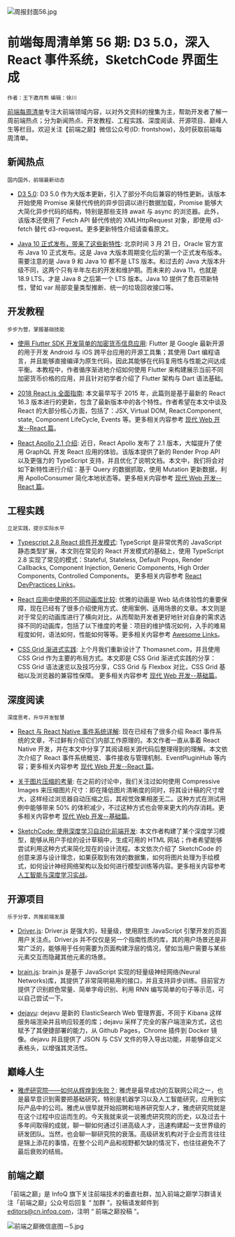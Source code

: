 ![周报封面56.jpg](http://upload-images.jianshu.io/upload_images/1647496-b6ba72596e038da7.jpg?imageMogr2/auto-orient/strip%7CimageView2/2/w/1240)

# 前端每周清单第 56 期: D3 5.0，深入 React 事件系统，SketchCode 界面生成

`作者：王下邀月熊` `编辑：徐川`

[前端每周清单](http://www.infoq.com/cn/FE-Weekly)专注大前端领域内容，以对外文资料的搜集为主，帮助开发者了解一周前端热点；分为新闻热点、开发教程、工程实践、深度阅读、开源项目、巅峰人生等栏目。欢迎关注【前端之巅】微信公众号(ID: frontshow)，及时获取前端每周清单。

## 新闻热点

`国内国外，前端最新动态`

* [D3 5.0](https://parg.co/U7f): D3 5.0 作为大版本更新，引入了部分不向后兼容的特性更新。该版本开始使用 Promise 来替代传统的异步回调以进行数据加载，Promise 能够大大简化异步代码的结构，特别是那些支持 await 与 async 的浏览器。此外，该版本还使用了 Fetch API 替代传统的 XMLHttpRequest 对象，即使用 d3-fetch 替代 d3-request。更多更新特性介绍请查看原文。

* [Java 10 正式发布，带来了这些新特性](http://www.infoq.com/cn/news/2018/03/Java-10-new-features): 北京时间 3 月 21 日，Oracle 官方宣布 Java 10 正式发布。这是 Java 大版本周期变化后的第一个正式发布版本。需要注意的是 Java 9 和 Java 10 都不是 LTS 版本。和过去的 Java 大版本升级不同，这两个只有半年左右的开发和维护期。而未来的 Java 11，也就是 18.9 LTS，才是 Java 8 之后第一个 LTS 版本。Java 10 提供了愈百项新特性，譬如 var 局部变量类型推断、统一的垃圾回收接口等。

## 开发教程

`步步为营，掌握基础技能`

* [使用 Flutter SDK 开发简单的加密货币信息应用](https://parg.co/U2K): Flutter 是 Google 最新开源的用于开发 Android 与 iOS 跨平台应用的开源工具集；其使用 Dart 编程语言，并且能够直接编译为原生代码，因此其能够在代码复用性与性能之间达成平衡。本教程中，作者循序渐进地介绍如何使用 Flutter 来构建展示当前不同加密货币价格的应用，并且针对初学者介绍了 Flutter 架构与 Dart 语法基础。

- [2018 React.js 全面指南](https://medium.freecodecamp.org/a-comprehensive-guide-to-react-js-in-2018-ba8bb6975597): 本文最早写于 2015 年，此篇则是基于最新的 React 16.3 版本进行的更新，包含了最新版本中的各个特性。作者希望在本文中谈及 React 的大部分核心方面，包括了：JSX, Virtual DOM, React.Component, state, Component LifeCycle, Events 等。更多相关内容参考 [现代 Web 开发--React 篇](https://github.com/wxyyxc1992/Web-Series)。

* [React Apollo 2.1 介绍](https://dev-blog.apollodata.com/introducing-react-apollo-2-1-c837cc23d926): 近日，React Apollo 发布了 2.1 版本，大幅提升了使用 GraphQL 开发 React 应用的体验。该版本提供了新的 Render Prop API 以及更强力的 TypeScript 支持，并且优化了说明文档。本文中，我们将会对如下新特性进行介绍：基于 Query 的数据抓取，使用 Mutation 更新数据，利用 ApolloConsumer 简化本地状态等。更多相关内容参考 [现代 Web 开发--React 篇](https://github.com/wxyyxc1992/Web-Series)。

## 工程实践

`立足实践，提示实际水平`

* [Typescript 2.8 React 组件开发模式](https://levelup.gitconnected.com/ultimate-react-component-patterns-with-typescript-2-8-82990c516935): TypeScript 是非常优秀的 JavaScript 静态类型扩展，本文则在常见的 React 开发模式的基础上，使用 TypeScript 2.8 实现了常见的模式：Stateful, Stateless, Default Props, Render Callbacks, Component Injection, Generic Components, High Order Components, Controlled Components。 更多相关内容参考 [React DevPractices Links](https://github.com/wxyyxc1992/Awesome-Reference/blob/master/Web/Framework/React/React-DevPractices-Links.md)。

* [React 应用中使用的不同动画库比较](https://parg.co/Ux9): 优雅的动画是 Web 站点体验性的重要保障，现在已经有了很多介绍使用方式、使用案例、适用场景的文章。本文则是对于常见的动画库进行了横向对比，从而帮助开发者更好地针对自身的需求选择不同的动画库，包括了以下维度的考量：项目的维护情况如何，入手的难易程度如何，语法如何，性能如何等等。更多相关内容参考 [Awesome Links](https://github.com/wxyyxc1992/Awesome-Links)。

* [CSS Grid 渐进式实践](https://julian.is/article/css-grid-at-scale/): 上个月我们重新设计了 Thomasnet.com，并且使用 CSS Grid 作为主要的布局方式。本文即是 CSS Grid 渐进式实践的分享： CSS Grid 语法速览以及技巧分享，CSS Grid 与 Flexbox 对比，CSS Grid 基础以及浏览器的兼容性保障。 更多相关内容参考 [现代 Web 开发--基础篇](https://github.com/wxyyxc1992/Web-Series)。

## 深度阅读

`深度思考，升华开发智慧`

* [React 与 React Native 事件系统详解](https://levelup.gitconnected.com/how-exactly-does-react-handles-events-71e8b5e359f2): 现在已经有了很多介绍 React 事件系统的文章，不过鲜有介绍它们内部工作原理的。本文作者一直从事着 React Native 开发，并在本文中分享了其阅读相关源代码后整理得到的理解。本文依次介绍了 React 事件系统概览、事件接收与管理机制、EventPluginHub 等内容；更多相关内容参考 [现代 Web 开发--React 篇](https://github.com/wxyyxc1992/Web-Series)。

* [关于图片压缩的考量](https://timkadlec.com/remembers/2018-03-22-compressive-images-revisited/): 在之前的讨论中，我们关注过如何使用 Compressive Images 来压缩图片尺寸：即在降低图片清晰度的同时，将其设计稿的尺寸增大，这样经过浏览器自动压缩之后，其视觉效果相差无二。这种方式在测试用例中能够带来 50% 的体积减少，不过这种方式也会带来更大的内存消耗。更多相关内容参考 [现代 Web 开发--基础篇](https://github.com/wxyyxc1992/Web-Series)。

* [SketchCode: 使用深度学习自动化前端开发](https://parg.co/UDc): 本文作者构建了某个深度学习模型，能够从用户手绘的设计草稿中，生成可用的 HTML 网站；作者希望能够尝试利用这种方式来简化现在的设计流程。本文依次介绍了 SketchCode 的创意来源与设计理念，如果获取到有效的数据集，如何将图片处理为手绘模式，如何设计神经网络架构以及如何进行模型训练等内容。更多相关内容参考 [人工智能与深度学习实战](https://github.com/wxyyxc1992/AIDL-Series)。

## 开源项目

`乐于分享，共推前端发展`

* [Driver.js](https://github.com/kamranahmedse/driver.js): Driver.js 是强大的，轻量级，使用原生 JavaScript 引擎开发的页面用户关注点。Driver.js 并不仅仅是另一个指南性质的库，其的用户场景还是非常广泛的，能够用于任何需要为页面构建浮层的情况，譬如当用户需要与某些元素交互而隐藏其他元素的场景。

* [brain.js](https://github.com/BrainJS/brain.js): brain.js 是基于 JavaScript 实现的轻量级神经网络(Neural Networks)库，其提供了非常简明易用的接口，并且支持异步训练。目前官方提供了识别颜色常量、简单字母识别、利用 RNN 编写简单的句子等示范，可以自己尝试一下。

* [dejavu](https://github.com/appbaseio/dejavu): dejavu 是新的 ElasticSearch Web 管理界面，不同于 Kibana 这样服务端渲染并且响应较差的库；dejavu 采样了完全的客户端渲染方式，这也赋予了其便捷部署的能力，从 Github Pages，Chrome 插件到 Docker 镜像。dejavu 并且提供了 JSON 与 CSV 文件的导入导出功能，并能够自定义表格头，以增强其灵活性。

## 巅峰人生

* [雅虎研究院——如何从辉煌到失败？](https://parg.co/UDb): 雅虎是最早成功的互联网公司之一，也是最早意识到需要把基础研究，特别是机器学习以及人工智能研究，应用到实际产品中的公司。雅虎从很早就开始招聘和培养研究型人才，雅虎研究院就是在这个过程中应运而生的。今天我就来说一说雅虎研究院的历史，以及过去十多年间取得的成就，聊一聊如何通过引进高级人才，迅速构建起一支世界级的研发团队。当然，也会聊一聊研究院的衰落。高级研发机构对于企业而言往往是锦上添花的事情，在整个公司产品和视野都欠缺的情况下，也往往避免不了最后衰败的结局。

## 前端之巅

「前端之巅」是 InfoQ 旗下关注前端技术的垂直社群，加入前端之巅学习群请关注「前端之巅」公众号后回复 “ 加群 ”。投稿请发邮件到 editors@cn.infoq.com，注明 “ 前端之巅投稿 ”。

![前端之巅微信底图－5.jpg](http://upload-images.jianshu.io/upload_images/1647496-01712a993d2b23de.jpg?imageMogr2/auto-orient/strip%7CimageView2/2/w/1240)
